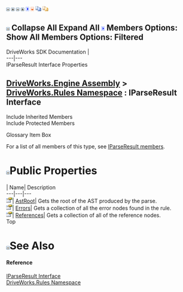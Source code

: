 ![](dotnetimages/collapse.gif) ![](dotnetimages/expand.gif) ![](dotnetimages/collapse.gif) ![](dotnetimages/expand.gif) ![](dotnetimages/drpdown.gif) ![](dotnetimages/drpdown_orange.gif) ![](dotnetimages/copycode.gif) ![](dotnetimages/copycodeHighlight.gif)

![](dotnetimages/collapse.gif) Collapse All Expand All ![](dotnetimages/drpdown.gif) Members Options: Show All  Members Options: Filtered   
---  
DriveWorks SDK Documentation  |   
---|---  
IParseResult Interface Properties   
  
[DriveWorks.Engine Assembly](topic2156.md) > [DriveWorks.Rules Namespace](topic10510.md) : IParseResult Interface  
---  
  
Include Inherited Members    
Include Protected Members    


Glossary Item Box

For a list of all members of this type, see [IParseResult members](topic10527.md).

# ![](dotnetimages/collapse.gif)Public Properties

| Name| Description  
---|---|---  
![ Property](dotnetimages/Property.gif)| [AstRoot](topic10531.md)| Gets the root of the AST produced by the parse.   
![ Property](dotnetimages/Property.gif)| [Errors](topic10532.md)| Gets a collection of all the error nodes found in the rule.   
![ Property](dotnetimages/Property.gif)| [References](topic10533.md)| Gets a collection of all of the reference nodes.   
Top

# ![](dotnetimages/collapse.gif)See Also

#### Reference

[IParseResult Interface](topic10526.md)   
[DriveWorks.Rules Namespace](topic10510.md)


